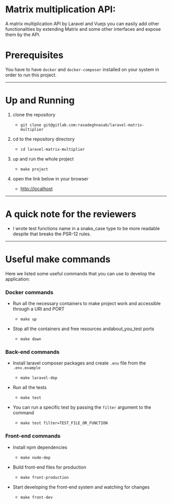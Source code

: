 # Matrix multiplication API:

A matrix multiplication API by Laravel and Vuejs you can easily add other functionalities by extending Matrix and some other interfaces and expose them by the API.

# Prerequisites

You have to have `docker` and `docker-composer` installed on your system in order to run this project.

---
# Up and Running
1. clone the repository
    - `git clone git@gitlab.com:rasadeghnasab/laravel-matrix-multiplier`

2. cd to the repository directory
    - `cd laravel-matrix-multiplier`
    
3. up and run the whole project
    - `make project`

4. open the link below in your browser
    - [http://localhost](http://localhost)

---
# A quick note for the reviewers

- I wrote test functions name in a snake_case type to be more readable despite that breaks the PSR-12 rules.

---
# Useful make commands

Here we listed some useful commands that you can use to develop the application:

### Docker commands
- Run all the necessary containers to make project work and accessible through a URI and PORT
    - `make up`
    
- Stop all the containers and free resources andabout_you_test ports
    - `make down`

### Back-end commands

- Install laravel composer packages and create `.env` file from the `.env.example`
    - `make laravel-dep`

- Run all the tests
    - `make test`
    
- You can run a specific test by passing the `filter` argument to the command
    - `make test filter=TEST_FILE_OR_FUNCTION`

### Front-end commands

- Install npm dependencies
    - `make node-dep`
    
- Build front-end files for production
    - `make front-production`
    
- Start developing the front-end system and watching for changes
    - `make front-dev`
